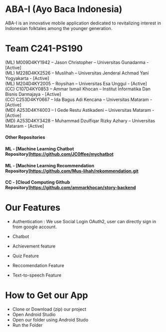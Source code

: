 # ABA-I (Ayo Baca Indonesia) 
ABA-I is an innovative mobile application dedicated to revitalizing interest in Indonesian folktales among the younger generation.


# Team C241-PS190 <br>

(ML) M009D4KY1942 – Jason Christopher – Universitas Gunadarma - [Active]<br>
(ML) M228D4KX2526 – Muslihah – Universitas Jenderal Achmad Yani Yogyakarta - [Active]<br>
(ML) M204D4KY2005 – Roysihan – Universitas Esa Unggul - [Active]<br>
(CC)  C107D4KY0853 – Ammar Ismail Khocan – Institut Informatika Dan Bisnis Darmajaya - [Active]<br>
(CC)  C253D4KY0667 – Ida Bagus Adi Kencana – Universitas Mataram - [Active]<br>
(MD) A253D4KY4003 – I Gede Restu Astikadeni – Universitas Mataram - [Active]<br>
(MD) A253D4KY3428 – Muhammad Dzulfiqar Rizky Azhary – Universitas Mataram - [Active]<br>

#### Other Repositories

#### ML - [Machine Learning Chatbot Repository]<a>https://github.com/JC0ffee/mychatbot</a>
#### ML - [Machine Learning Recommendation Repository]<a>https://github.com/Mus-lihah/rekommendation.git</a>
#### CC - [Cloud Computing Github Repository]<a>https://github.com/ammarkhocan/story-backend</a>

# Our Features

- Authentication : We use Social Login OAuth2, user can directly sign in from google account.

- Chatbot

- Achievement feature

- Quiz Feature

- Reccomendation Feature

- Text-to-speech Feature


# How to Get our App

- Clone or Download (zip) our project 
- Open Android Studio
- Open our folder using Android Studo
- Run the Folder
